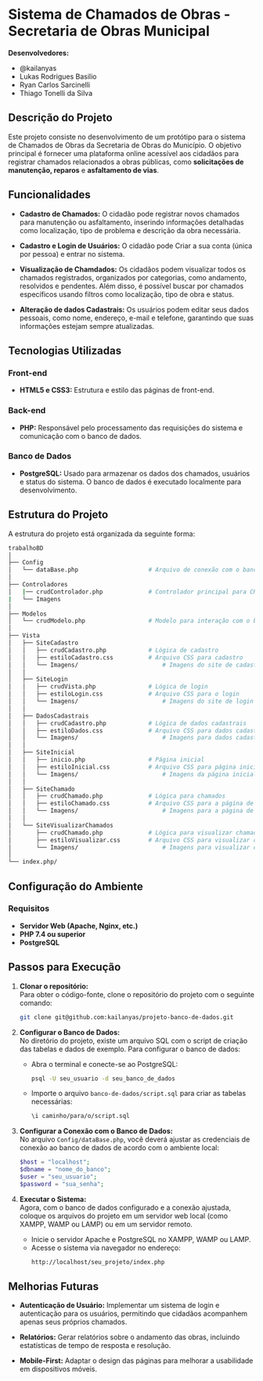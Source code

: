 # Sistema de Chamados de Obras - Secretaria de Obras Municipal

**Desenvolvedores:**  
- @kailanyas  
- Lukas Rodrigues Basilio  
- Ryan Carlos Sarcinelli  
- Thiago Tonelli da Silva  

## Descrição do Projeto

Este projeto consiste no desenvolvimento de um protótipo para o sistema de Chamados de Obras da Secretaria de Obras do Município. O objetivo principal é fornecer uma plataforma online acessível aos cidadãos para registrar chamados relacionados a obras públicas, como **solicitações de manutenção, reparos** e **asfaltamento de vias**.

## Funcionalidades

- **Cadastro de Chamados:** O cidadão pode registrar novos chamados para manutenção ou asfaltamento, inserindo informações detalhadas como localização, tipo de problema e descrição da obra necessária.

- **Cadastro e Login de Usuários:** O cidadão pode Criar a sua conta (única por pessoa) e entrar no sistema. 
  
- **Visualização de Chamdados:** Os cidadãos podem visualizar todos os chamados registrados, organizados por categorias, como andamento, resolvidos e pendentes. Além disso, é possível buscar por chamados específicos usando filtros como localização, tipo de obra e status.

- **Alteração de dados Cadastrais:** Os usuários podem editar seus dados pessoais, como nome, endereço, e-mail e telefone, garantindo que suas informações estejam sempre atualizadas.


## Tecnologias Utilizadas

### Front-end
- **HTML5 e CSS3:** Estrutura e estilo das páginas de front-end.

### Back-end
- **PHP:** Responsável pelo processamento das requisições do sistema e comunicação com o banco de dados.
  
### Banco de Dados
- **PostgreSQL:** Usado para armazenar os dados dos chamados, usuários e status do sistema. O banco de dados é executado localmente para desenvolvimento.

## Estrutura do Projeto

A estrutura do projeto está organizada da seguinte forma:

```bash
trabalhoBD
│
├── Config
│   └── dataBase.php                    # Arquivo de conexão com o banco de dados
│
├── Controladores
│   |── crudControlador.php             # Controlador principal para CRUD
|   └── Imagens
│
├── Modelos
│   └── crudModelo.php                  # Modelo para interação com o banco de dados
│
├── Vista
│   ├── SiteCadastro
│   │   ├── crudCadastro.php            # Lógica de cadastro
│   │   ├── estiloCadastro.css          # Arquivo CSS para cadastro
│   │   └── Imagens/                        # Imagens do site de cadastro
│   │
│   ├── SiteLogin
│   │   ├── crudVista.php               # Lógica de login
│   │   ├── estiloLogin.css             # Arquivo CSS para o login
│   │   └── Imagens/                        # Imagens do site de login
│   │
│   ├── DadosCadastrais
│   │   ├── crudCadastro.php            # Lógica de dados cadastrais
│   │   ├── estiloDados.css             # Arquivo CSS para dados cadastrais
│   │   └── Imagens/                        # Imagens para dados cadastrais
│   │
│   ├── SiteInicial
│   │   ├── inicio.php                  # Página inicial
│   │   ├── estiloInicial.css           # Arquivo CSS para página inicial
│   │   └── Imagens/                        # Imagens da página inicial
│   │
│   ├── SiteChamado
│   │   ├── crudChamado.php             # Lógica para chamados
│   │   ├── estiloChamado.css           # Arquivo CSS para a página de chamados
│   │   └── Imagens/                        # Imagens para a página de chamados
│   │
│   └── SiteVisualizarChamados
│       ├── crudChamado.php             # Lógica para visualizar chamados
│       ├── estiloVisualizar.css        # Arquivo CSS para visualizar chamados
│       └── Imagens/                        # Imagens para visualizar chamados
│
└── index.php/
````

## Configuração do Ambiente

### Requisitos

- **Servidor Web (Apache, Nginx, etc.)**
- **PHP 7.4 ou superior**
- **PostgreSQL**

## Passos para Execução

1. **Clonar o repositório:**  
   Para obter o código-fonte, clone o repositório do projeto com o seguinte comando:

   ```bash
   git clone git@github.com:kailanyas/projeto-banco-de-dados.git
   

2. **Configurar o Banco de Dados:**  
   No diretório do projeto, existe um arquivo SQL com o script de criação das tabelas e dados de exemplo. Para configurar o banco de dados:

   - Abra o terminal e conecte-se ao PostgreSQL:
     ```bash
     psql -U seu_usuario -d seu_banco_de_dados
     
   - Importe o arquivo `banco-de-dados/script.sql` para criar as tabelas necessárias:
     ```bash
     \i caminho/para/o/script.sql
     

3. **Configurar a Conexão com o Banco de Dados:**  
   No arquivo `Config/dataBase.php`, você deverá ajustar as credenciais de conexão ao banco de dados de acordo com o ambiente local:

   ```php
   $host = "localhost";
   $dbname = "nome_do_banco";
   $user = "seu_usuario";
   $password = "sua_senha";
   ```

4. **Executar o Sistema:**  
   Agora, com o banco de dados configurado e a conexão ajustada, coloque os arquivos do projeto em um servidor web local (como XAMPP, WAMP ou LAMP) ou em um servidor remoto.

   - Inicie o servidor Apache e PostgreSQL no XAMPP, WAMP ou LAMP.
   - Acesse o sistema via navegador no endereço:  
     ```bash
     http://localhost/seu_projeto/index.php
     ```

## Melhorias Futuras

- **Autenticação de Usuário:** Implementar um sistema de login e autenticação para os usuários, permitindo que cidadãos acompanhem apenas seus próprios chamados.
  
- **Relatórios:** Gerar relatórios sobre o andamento das obras, incluindo estatísticas de tempo de resposta e resolução.
  
- **Mobile-First:** Adaptar o design das páginas para melhorar a usabilidade em dispositivos móveis.
